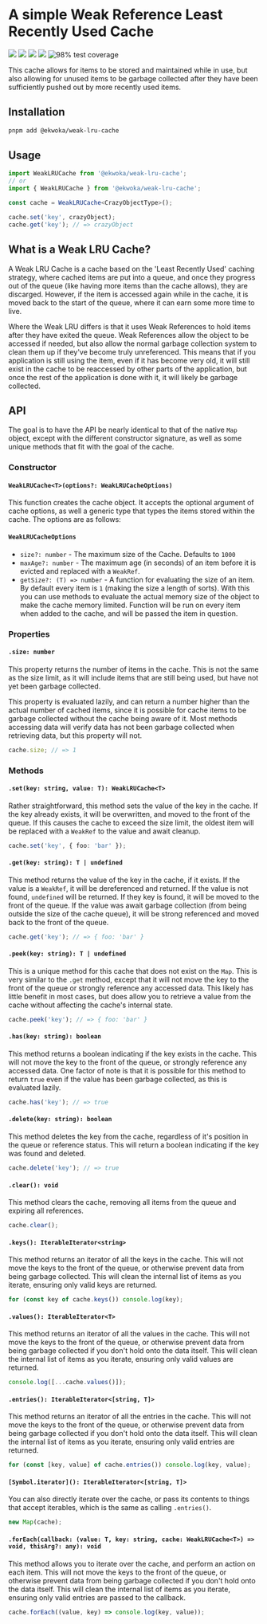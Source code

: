 # A simple Weak Reference Least Recently Used Cache

[<img src="https://img.shields.io/npm/v/@ekwoka/weak-lru-cache?label=%20&style=for-the-badge&logo=pnpm&logoColor=white">](https://www.npmjs.com/package/@ekwoka/weak-lru-cache)
<img src="https://img.shields.io/npm/types/@ekwoka/weak-lru-cache?label=%20&logo=typescript&logoColor=white&style=for-the-badge">
<img src="https://img.shields.io/npm/dt/@ekwoka/weak-lru-cache?style=for-the-badge&logo=npm&logoColor=white&logo=npm&logoColor=white" >
[<img src="https://img.shields.io/bundlephobia/minzip/@ekwoka/weak-lru-cache?style=for-the-badge&logo=esbuild&logoColor=white&logo=esbuild&logoColor=white">](https://bundlephobia.com/package/@ekwoka/weak-lru-cache)
<img src="https://img.shields.io/badge/coverage-98%25-success?style=for-the-badge&logo=vitest&logoColor=white" alt="98% test coverage">

This cache allows for items to be stored and maintained while in use, but also allowing for unused items to be garbage collected after they have been sufficiently pushed out by more recently used items.

## Installation

```bash
pnpm add @ekwoka/weak-lru-cache
```

## Usage

```ts
import WeakLRUCache from '@ekwoka/weak-lru-cache';
// or
import { WeakLRUCache } from '@ekwoka/weak-lru-cache';

const cache = WeakLRUCache<CrazyObjectType>();

cache.set('key', crazyObject);
cache.get('key'); // => crazyObject
```

## What is a Weak LRU Cache?

A Weak LRU Cache is a cache based on the 'Least Recently Used' caching strategy, where cached items are put into a queue, and once they progress out of the queue (like having more items than the cache allows), they are discarged. However, if the item is accessed again while in the cache, it is moved back to the start of the queue, where it can earn some more time to live.

Where the Weak LRU differs is that it uses Weak References to hold items after they have exited the queue. Weak References allow the object to be accessed if needed, but also allow the normal garbage collection system to clean them up if they've become truly unreferenced. This means that if you application is still using the item, even if it has become very old, it will still exist in the cache to be reaccessed by other parts of the application, but once the rest of the application is done with it, it will likely be garbage collected.

## API

The goal is to have the API be nearly identical to that of the native `Map` object, except with the different constructor signature, as well as some unique methods that fit with the goal of the cache.

### Constructor

#### `WeakLRUCache<T>(options?: WeakLRUCacheOptions)`

This function creates the cache object. It accepts the optional argument of cache options, as well a generic type that types the items stored within the cache. The options are as follows:

#### `WeakLRUCacheOptions`

- `size?: number` - The maximum size of the Cache. Defaults to `1000`
- `maxAge?: number` - The maximum age (in seconds) of an item before it is evicted and replaced with a `WeakRef`.
- `getSize?: (T) => number` - A function for evaluating the size of an item. By default every item is `1` (making the size a length of sorts). With this you can use methods to evaluate the actual memory size of the object to make the cache memory limited. Function will be run on every item when added to the cache, and will be passed the item in question.

### Properties

#### `.size: number`

This property returns the number of items in the cache. This is not the same as the size limit, as it will include items that are still being used, but have not yet been garbage collected.

This property is evaluated lazily, and can return a number higher than the actual number of cached items, since it is possible for cache items to be garbage collected without the cache being aware of it. Most methods accessing data will verify data has not been garbage collected when retrieving data, but this property will not.

```ts
cache.size; // => 1
```

### Methods

#### `.set(key: string, value: T): WeakLRUCache<T>`

Rather straightforward, this method sets the value of the key in the cache. If the key already exists, it will be overwritten, and moved to the front of the queue. If this causes the cache to exceed the size limit, the oldest item will be replaced with a `WeakRef` to the value and await cleanup.

```ts
cache.set('key', { foo: 'bar' });
```

#### `.get(key: string): T | undefined`

This method returns the value of the key in the cache, if it exists. If the value is a `WeakRef`, it will be dereferenced and returned. If the value is not found, `undefined` will be returned. If they key is found, it will be moved to the front of the queue. If the value was await garbage collection (from being outside the size of the cache queue), it will be strong referenced and moved back to the front of the queue.

```ts
cache.get('key'); // => { foo: 'bar' }
```

#### `.peek(key: string): T | undefined`

This is a unique method for this cache that does not exist on the `Map`. This is very similar to the `.get` method, except that it will not move the key to the front of the queue or strongly reference any accessed data. This likely has little benefit in most cases, but does allow you to retrieve a value from the cache without affecting the cache's internal state.

```ts
cache.peek('key'); // => { foo: 'bar' }
```

#### `.has(key: string): boolean`

This method returns a boolean indicating if the key exists in the cache. This will not move the key to the front of the queue, or strongly reference any accessed data. One factor of note is that it is possible for this method to return `true` even if the value has been garbage collected, as this is evaluated lazily.

```ts
cache.has('key'); // => true
```

#### `.delete(key: string): boolean`

This method deletes the key from the cache, regardless of it's position in the queue or reference status. This will return a boolean indicating if the key was found and deleted.

```ts
cache.delete('key'); // => true
```

#### `.clear(): void`

This method clears the cache, removing all items from the queue and expiring all references.

```ts
cache.clear();
```

#### `.keys(): IterableIterator<string>`

This method returns an iterator of all the keys in the cache. This will not move the keys to the front of the queue, or otherwise prevent data from being garbage collected. This will clean the internal list of items as you iterate, ensuring only valid keys are returned.

```ts
for (const key of cache.keys()) console.log(key);
```

#### `.values(): IterableIterator<T>`

This method returns an iterator of all the values in the cache. This will not move the keys to the front of the queue, or otherwise prevent data from being garbage collected if you don't hold onto the data itself. This will clean the internal list of items as you iterate, ensuring only valid values are returned.

```ts
console.log([...cache.values()]);
```

#### `.entries(): IterableIterator<[string, T]>`

This method returns an iterator of all the entries in the cache. This will not move the keys to the front of the queue, or otherwise prevent data from being garbage collected if you don't hold onto the data itself. This will clean the internal list of items as you iterate, ensuring only valid entries are returned.

```ts
for (const [key, value] of cache.entries()) console.log(key, value);
```

#### `[Symbol.iterator](): IterableIterator<[string, T]>`

You can also directly iterate over the cache, or pass its contents to things that accept iterables, which is the same as calling `.entries()`.

```ts
new Map(cache);
```

#### `.forEach(callback: (value: T, key: string, cache: WeakLRUCache<T>) => void, thisArg?: any): void`

This method allows you to iterate over the cache, and perform an action on each item. This will not move the keys to the front of the queue, or otherwise prevent data from being garbage collected if you don't hold onto the data itself. This will clean the internal list of items as you iterate, ensuring only valid entries are passed to the callback.

```ts
cache.forEach((value, key) => console.log(key, value));
```
